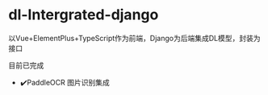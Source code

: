 # dl-Intergrated-django
以Vue+ElementPlus+TypeScript作为前端，Django为后端集成DL模型，封装为接口

目前已完成
* ✔️PaddleOCR 图片识别集成